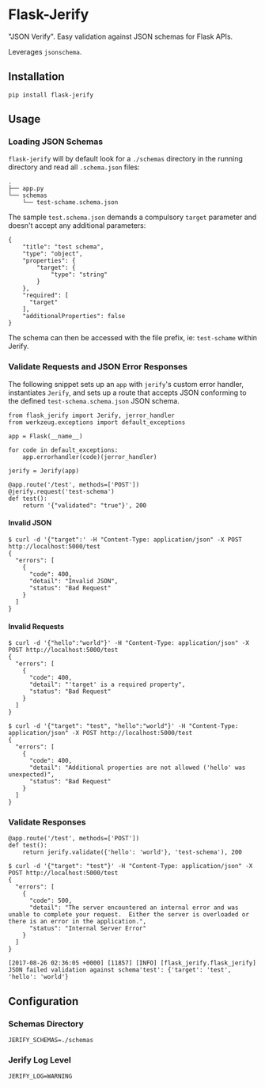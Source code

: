 # Flask-Jerify

"JSON Verify". Easy validation against JSON schemas for Flask APIs.

Leverages `jsonschema`.

## Installation

```
pip install flask-jerify
```

## Usage

### Loading JSON Schemas

`flask-jerify` will by default look for a `./schemas` directory in the running
directory and read all `.schema.json`  files:

```
.
├── app.py
└── schemas
    └── test-schame.schema.json
```

The sample `test.schema.json` demands a compulsory `target` parameter and 
doesn't accept any additional parameters:

```
{
    "title": "test schema",
    "type": "object",
    "properties": {
        "target": {
            "type": "string"
        }
    },
    "required": [
      "target"
    ],
    "additionalProperties": false
}
```

The schema can then be accessed with the file prefix, ie: `test-schame` within 
Jerify.

### Validate Requests and JSON Error Responses

The following snippet sets up an `app` with `jerify`'s custom error handler, 
instantiates `Jerify`, and sets up a route that accepts JSON conforming to the 
defined `test-schema.schema.json` JSON schema.

```
from flask_jerify import Jerify, jerror_handler
from werkzeug.exceptions import default_exceptions

app = Flask(__name__)

for code in default_exceptions:
    app.errorhandler(code)(jerror_handler)

jerify = Jerify(app)

@app.route('/test', methods=['POST'])
@jerify.request('test-schema')
def test():
    return '{"validated": "true"}', 200
```

#### Invalid JSON

```
$ curl -d '{"target":' -H "Content-Type: application/json" -X POST http://localhost:5000/test
{
  "errors": [
    {
      "code": 400, 
      "detail": "Invalid JSON", 
      "status": "Bad Request"
    }
  ]
}
```

#### Invalid Requests

```
$ curl -d '{"hello":"world"}' -H "Content-Type: application/json" -X POST http://localhost:5000/test
{
  "errors": [
    {
      "code": 400, 
      "detail": "'target' is a required property", 
      "status": "Bad Request"
    }
  ]
}

```

```
$ curl -d '{"target": "test", "hello":"world"}' -H "Content-Type: application/json" -X POST http://localhost:5000/test
{
  "errors": [
    {
      "code": 400, 
      "detail": "Additional properties are not allowed ('hello' was unexpected)", 
      "status": "Bad Request"
    }
  ]
}
```

### Validate Responses

```
@app.route('/test', methods=['POST'])
def test():
    return jerify.validate({'hello': 'world'}, 'test-schema'), 200
```

```
$ curl -d '{"target": "test"}' -H "Content-Type: application/json" -X POST http://localhost:5000/test
{
  "errors": [
    {
      "code": 500, 
      "detail": "The server encountered an internal error and was unable to complete your request.  Either the server is overloaded or there is an error in the application.", 
      "status": "Internal Server Error"
    }
  ]
}
```

```
[2017-08-26 02:36:05 +0000] [11857] [INFO] [flask_jerify.flask_jerify] JSON failed validation against schema'test': {'target': 'test', 'hello': 'world'}
```


## Configuration

### Schemas Directory

```
JERIFY_SCHEMAS=./schemas
```

### Jerify Log Level

```
JERIFY_LOG=WARNING
```